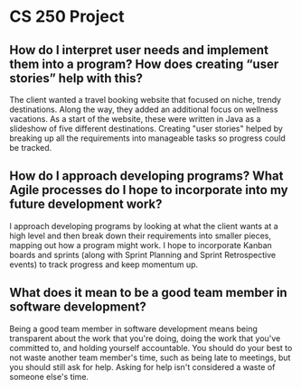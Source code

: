 # CS 250 Project

## How do I interpret user needs and implement them into a program? How does creating “user stories” help with this?

The client wanted a travel booking website that focused on niche, trendy destinations. Along the way, they added an additional focus on wellness vacations. As a start of the website, these were written in Java as a slideshow of five different destinations. Creating "user stories" helped by breaking up all the requirements into manageable tasks so progress could be tracked.

## How do I approach developing programs? What Agile processes do I hope to incorporate into my future development work?

I approach developing programs by looking at what the client wants at a high level and then break down their requirements into smaller pieces, mapping out how a program might work. I hope to incorporate Kanban boards and sprints (along with Sprint Planning and Sprint Retrospective events) to track progress and keep momentum up.

## What does it mean to be a good team member in software development?

Being a good team member in software development means being transparent about the work that you're doing, doing the work that you've committed to, and holding yourself accountable. You should do your best to not waste another team member's time, such as being late to meetings, but you should still ask for help. Asking for help isn't considered a waste of someone else's time.

